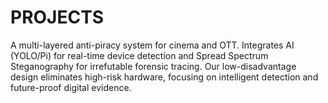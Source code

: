 # PROJECTS
A multi-layered anti-piracy system for cinema and OTT. Integrates AI (YOLO/Pi) for real-time device detection and Spread Spectrum Steganography for irrefutable forensic tracing. Our low-disadvantage design eliminates high-risk hardware, focusing on intelligent detection and future-proof digital evidence.
